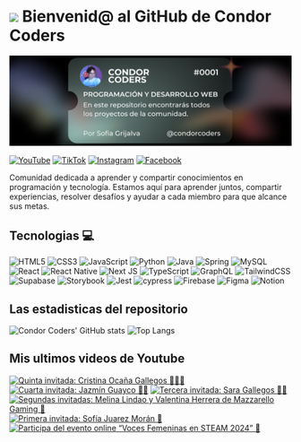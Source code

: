 # <img src="https://media.giphy.com/media/lGhBlBMIN2XsEteTN3/giphy.gif" width="100"/> Bienvenid@ al GitHub de Condor Coders

![Banner de Condor Coders](banner-github-condor-coders.png)

[![YouTube](https://img.shields.io/badge/YouTube-%23FF0000.svg?style=for-the-badge&logo=YouTube&logoColor=white)](https://www.youtube.com/@condorcoders)
[![TikTok](https://img.shields.io/badge/TikTok-%23000000.svg?style=for-the-badge&logo=TikTok&logoColor=white)](https://www.tiktok.com/@condorcoders)
[![Instagram](https://img.shields.io/badge/Instagram-%23E4405F.svg?style=for-the-badge&logo=Instagram&logoColor=white)](https://www.instagram.com/condorcoders/)
[![Facebook](https://img.shields.io/badge/Facebook-%231877F2.svg?style=for-the-badge&logo=Facebook&logoColor=white)](https://www.facebook.com/condorcoders/)

Comunidad dedicada a aprender y compartir conocimientos en programación y tecnología. Estamos aquí para aprender juntos, compartir experiencias, resolver desafíos y ayudar a cada miembro para que alcance sus metas.

## Tecnologias 💻
![HTML5](https://img.shields.io/badge/html5-%23E34F26.svg?style=for-the-badge&logo=html5&logoColor=white)
![CSS3](https://img.shields.io/badge/css3-%231572B6.svg?style=for-the-badge&logo=css3&logoColor=white)
![JavaScript](https://img.shields.io/badge/javascript-%23323330.svg?style=for-the-badge&logo=javascript&logoColor=%23F7DF1E)
![Python](https://img.shields.io/badge/python-3670A0?style=for-the-badge&logo=python&logoColor=ffdd54)
![Java](https://img.shields.io/badge/java-%23ED8B00.svg?style=for-the-badge&logo=openjdk&logoColor=white)
![Spring](https://img.shields.io/badge/spring-%236DB33F.svg?style=for-the-badge&logo=spring&logoColor=white)
![MySQL](https://img.shields.io/badge/mysql-%2300f.svg?style=for-the-badge&logo=mysql&logoColor=white)
<br/>
![React](https://img.shields.io/badge/react-%2320232a.svg?style=for-the-badge&logo=react&logoColor=%2361DAFB)
![React Native](https://img.shields.io/badge/react_native-%2320232a.svg?style=for-the-badge&logo=react&logoColor=%2361DAFB)
![Next JS](https://img.shields.io/badge/Next-black?style=for-the-badge&logo=next.js&logoColor=white)
![TypeScript](https://img.shields.io/badge/typescript-%23007ACC.svg?style=for-the-badge&logo=typescript&logoColor=white)
![GraphQL](https://img.shields.io/badge/-GraphQL-E10098?style=for-the-badge&logo=graphql&logoColor=white)
![TailwindCSS](https://img.shields.io/badge/tailwindcss-%2338B2AC.svg?style=for-the-badge&logo=tailwind-css&logoColor=white)
<br/>
![Supabase](https://img.shields.io/badge/Supabase-3ECF8E?style=for-the-badge&logo=supabase&logoColor=white)
![Storybook](https://img.shields.io/badge/-Storybook-FF4785?style=for-the-badge&logo=storybook&logoColor=white)
![Jest](https://img.shields.io/badge/-jest-%23C21325?style=for-the-badge&logo=jest&logoColor=white)
![cypress](https://img.shields.io/badge/-cypress-%23E5E5E5?style=for-the-badge&logo=cypress&logoColor=058a5e)
![Firebase](https://img.shields.io/badge/Firebase-039BE5?style=for-the-badge&logo=Firebase&logoColor=white)
![Figma](https://img.shields.io/badge/figma-%23F24E1E.svg?style=for-the-badge&logo=figma&logoColor=white)
![Notion](https://img.shields.io/badge/Notion-%23000000.svg?style=for-the-badge&logo=notion&logoColor=white)

## Las estadisticas del repositorio
![Condor Coders' GitHub stats](https://github-readme-stats.vercel.app/api?username=condorcoders&show_icons=true&theme=dark) ![Top Langs](https://github-readme-stats.vercel.app/api/top-langs/?username=condorcoders&layout=compact&theme=dark)

## Mis ultimos videos de Youtube
<!-- BEGIN YOUTUBE-CARDS -->
[![Quinta invitada: Cristina Ocaña Gallegos 🔬🧬🧪](https://ytcards.demolab.com/?id=_PgdV1oEzQ4&title=Quinta+invitada%3A+Cristina+Oca%C3%B1a+Gallegos+%F0%9F%94%AC%F0%9F%A7%AC%F0%9F%A7%AA&lang=en&timestamp=1707411634&background_color=%230d1117&title_color=%23ffffff&stats_color=%23dedede&max_title_lines=1&width=250&border_radius=5 "Quinta invitada: Cristina Ocaña Gallegos 🔬🧬🧪")](https://www.youtube.com/watch?v=_PgdV1oEzQ4)
[![Cuarta invitada: Jazmín Guayco 👩‍⚕️](https://ytcards.demolab.com/?id=r9TJ4e5DZ1o&title=Cuarta+invitada%3A+Jazm%C3%ADn+Guayco+%F0%9F%91%A9%E2%80%8D%E2%9A%95%EF%B8%8F&lang=en&timestamp=1707325245&background_color=%230d1117&title_color=%23ffffff&stats_color=%23dedede&max_title_lines=1&width=250&border_radius=5 "Cuarta invitada: Jazmín Guayco 👩‍⚕️")](https://www.youtube.com/watch?v=r9TJ4e5DZ1o)
[![Tercera invitada: Sara Gallegos 👩‍🔬](https://ytcards.demolab.com/?id=KwEwYNZMZT8&title=Tercera+invitada%3A+Sara+Gallegos+%F0%9F%91%A9%E2%80%8D%F0%9F%94%AC&lang=en&timestamp=1707318016&background_color=%230d1117&title_color=%23ffffff&stats_color=%23dedede&max_title_lines=1&width=250&border_radius=5 "Tercera invitada: Sara Gallegos 👩‍🔬")](https://www.youtube.com/watch?v=KwEwYNZMZT8)
[![Segundas invitadas: Melina Lindao y Valentina Herrera de Mazzarello Gaming 👾](https://ytcards.demolab.com/?id=YglK_b1i9aI&title=Segundas+invitadas%3A+Melina+Lindao+y+Valentina+Herrera+de+Mazzarello+Gaming+%F0%9F%91%BE&lang=en&timestamp=1707152455&background_color=%230d1117&title_color=%23ffffff&stats_color=%23dedede&max_title_lines=1&width=250&border_radius=5 "Segundas invitadas: Melina Lindao y Valentina Herrera de Mazzarello Gaming 👾")](https://www.youtube.com/watch?v=YglK_b1i9aI)
[![Primera invitada: Sofía Juarez Morán 🚀](https://ytcards.demolab.com/?id=e7BNx4epWDw&title=Primera+invitada%3A+Sof%C3%ADa+Juarez+Mor%C3%A1n+%F0%9F%9A%80&lang=en&timestamp=1706893236&background_color=%230d1117&title_color=%23ffffff&stats_color=%23dedede&max_title_lines=1&width=250&border_radius=5 "Primera invitada: Sofía Juarez Morán 🚀")](https://www.youtube.com/watch?v=e7BNx4epWDw)
[![Participa del evento online “Voces Femeninas en STEAM 2024” 💜](https://ytcards.demolab.com/?id=bPNeCR-SXPk&title=Participa+del+evento+online+%E2%80%9CVoces+Femeninas+en+STEAM+2024%E2%80%9D+%F0%9F%92%9C&lang=en&timestamp=1706806824&background_color=%230d1117&title_color=%23ffffff&stats_color=%23dedede&max_title_lines=1&width=250&border_radius=5 "Participa del evento online “Voces Femeninas en STEAM 2024” 💜")](https://www.youtube.com/watch?v=bPNeCR-SXPk)
<!-- END YOUTUBE-CARDS -->
